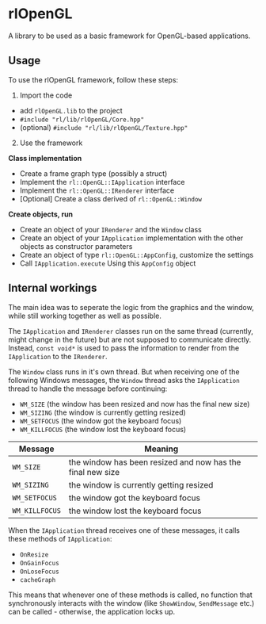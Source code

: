 # rlOpenGL
A library to be used as a basic framework for OpenGL-based applications.

## Usage
To use the rlOpenGL framework, follow these steps:

 1. Import the code
* add `rlOpenGL.lib` to the project
* `#include "rl/lib/rlOpenGL/Core.hpp"`
* (optional) `#include "rl/lib/rlOpenGL/Texture.hpp"`

 2. Use the framework
 
 __Class implementation__
* Create a frame graph type (possibly a struct)
* Implement the `rl::OpenGL::IApplication` interface
* Implement the `rl::OpenGL::IRenderer` interface
* [Optional] Create a class derived of `rl::OpenGL::Window`

 __Create objects, run__
* Create an object of your `IRenderer` and the `Window` class
* Create an object of your `IApplication` implementation with the other objects as constructor parameters
* Create an object of type `rl::OpenGL::AppConfig`, customize the settings
* Call `IApplication.execute` Using this `AppConfig` object





## Internal workings
The main idea was to seperate the logic from the graphics and the window, while still working together as well as possible.

The `IApplication` and `IRenderer` classes run on the same thread (currently, might change in the future) but are not supposed to communicate directly. Instead, `const void*` is used to pass the information to render from the `IApplication` to the `IRenderer`.

The `Window` class runs in it's own thread. But when receiving one of the following Windows messages, the `Window` thread asks the `IApplication` thread to handle the message before continuing:
* `WM_SIZE` (the window has been resized and now has the final new size)
* `WM_SIZING` (the window is currently getting resized)
* `WM_SETFOCUS` (the window got the keyboard focus)
* `WM_KILLFOCUS` (the window lost the keyboard focus)


| Message | Meaning |
|---------|---------|
|`WM_SIZE`|the window has been resized and now has the final new size|
|`WM_SIZING`|the window is currently getting resized|
|`WM_SETFOCUS`|the window got the keyboard focus|
|`WM_KILLFOCUS`|the window lost the keyboard focus|

When the `IApplication` thread receives one of these messages, it calls these methods of `IApplication`:
* `OnResize`
* `OnGainFocus`
* `OnLoseFocus`
* `cacheGraph`

This means that whenever one of these methods is called, no function that synchronously interacts with the window (like `ShowWindow`, `SendMessage` etc.) can be called - otherwise, the application locks up.